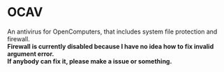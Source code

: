 # OCAV
An antivirus for OpenComputers, that includes system file protection and firewall.<br>
**Firewall is currently disabled because I have no idea how to fix invalid argument error.**<br>
**If anybody can fix it, please make a issue or something.**
